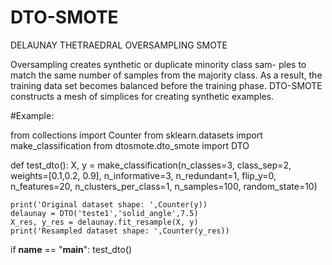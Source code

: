 # DTO-SMOTE
DELAUNAY THETRAEDRAL OVERSAMPLING SMOTE

Oversampling creates synthetic or duplicate minority class sam-
ples to match the same number of samples from the majority class.
As a result, the training data set becomes balanced before the training
phase. DTO-SMOTE constructs a mesh of simplices
for creating synthetic examples.

#Example:

from collections import Counter
from sklearn.datasets import make_classification
from dtosmote.dto_smote import DTO

def test_dto():
    X, y = make_classification(n_classes=3, class_sep=2,
                           weights=[0.1,0.2, 0.9], n_informative=3, n_redundant=1, flip_y=0,
                           n_features=20, n_clusters_per_class=1, n_samples=100, random_state=10)
    
    print('Original dataset shape: ',Counter(y))
    delaunay = DTO('teste1','solid_angle',7.5)
    X_res, y_res = delaunay.fit_resample(X, y)
    print('Resampled dataset shape: ',Counter(y_res))



if __name__ == "__main__":
    test_dto()
